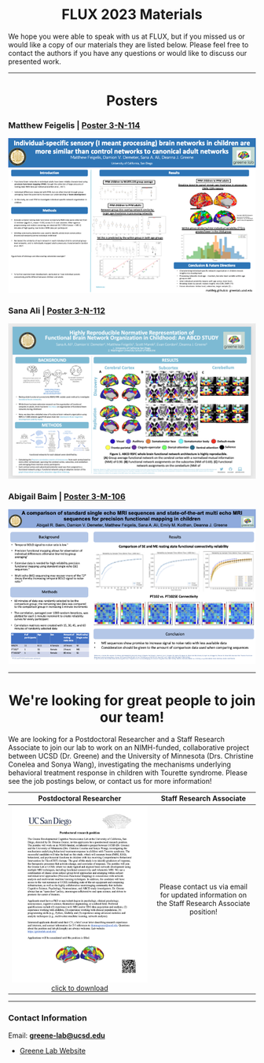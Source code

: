 <h1 align="center">FLUX 2023 Materials</h1>
We hope you were able to speak with us at FLUX, but if you missed us or would like a copy of our materials they are listed below. Please feel free to contact the authors if you have any questions or would like to discuss our presented work. 

---

<h1 align="center">Posters</h1>

### Matthew Feigelis | [Poster 3-N-114](/assets/img/flux2023_poster_mf.png)

![Matt Feigelis Poster](/assets/img/flux2023_poster_mf.png)

### Sana Ali | [Poster 3-N-112](/assets/img/flux2023_poster_sa.png)

![Sana Ali Poster](/assets/img/flux2023_poster_sa.png)

### Abigail Baim | [Poster 3-M-106](/assets/img/flux2023_poster_ab.png)

![Abigail Baim Poster](/assets/img/flux2023_poster_ab.png)

---

<h1 align="center">We're looking for great people to join our team!</h1>
We are looking for a Postdoctoral Researcher and a Staff Research Associate to join our lab to work on an NIMH-funded, collaborative project between UCSD (Dr. Greene) and the University of Minnesota (Drs. Christine Conelea and Sonya Wang), investigating the mechanisms underlying behavioral treatment response in children with Tourette syndrome. Please see the job postings below, or contact us for more information!

|Postdoctoral Researcher|Staff Research Associate|
|:-:|:-:|
|![](/assets/img/Postdoc_posting_UCSD_2023_final.png) [click to download](/assets/img/Postdoc_posting_UCSD_2023_final.png)|Please contact us via email for updated information on the Staff Research Associate position!|

---

### Contact Information
Email: **greene-lab@ucsd.edu**
- [Greene Lab Website](https://greenelab.ucsd.edu/)


